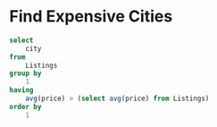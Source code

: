 # Find Expensive Cities

```sql
select
    city
from
    Listings
group by
    1
having 
    avg(price) > (select avg(price) from Listings)
order by
    1
```